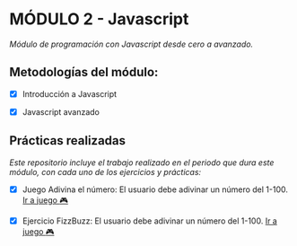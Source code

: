 # MÓDULO 2 - Javascript

*Módulo de programación con Javascript desde cero a avanzado.*
  
  

## Metodologías del módulo:

- [X] Introducción a Javascript

- [X] Javascript avanzado

  
  

## Prácticas realizadas
*Este repositorio incluye el trabajo realizado en el periodo que dura este módulo, con cada uno de los ejercicios y prácticas:*

- [X] Juego Adivina el número: El usuario debe adivinar un número del 1-100. [Ir a juego  :video_game:](https://mariarte.github.io/HAB--Mod2-Javascript/Actividades%20Extra%20Propias/Juego%20adivina%20el%20numero)

- [X] Ejercicio FizzBuzz: El usuario debe adivinar un número del 1-100. [Ir a juego  :video_game:](https://mariarte.github.io/HAB--Mod2-Javascript/18--Ejercicios%20Repaso/fizzbuzz.js)

